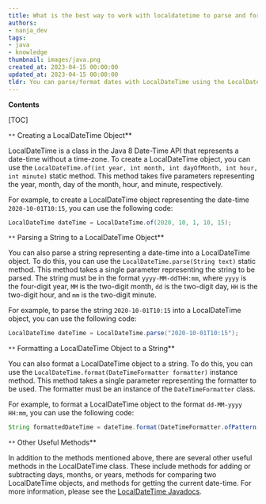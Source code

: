 ```yaml
---
title: What is the best way to work with localdatetime to parse and format dates in Java 8?
authors:
- nanja_dev
tags:
- java
- knowledge
thumbnail: images/java.png
created_at: 2023-04-15 00:00:00
updated_at: 2023-04-15 00:00:00
tldr: You can parse/format dates with LocalDateTime using the LocalDateTime.parse() and LocalDateTime.format() methods.
---
```


**Contents**

[TOC]

`**` Creating a LocalDateTime Object**

LocalDateTime is a class in the Java 8 Date-Time API that represents a date-time without a time-zone. To create a LocalDateTime object, you can use the `LocalDateTime.of(int year, int month, int dayOfMonth, int hour, int minute)` static method. This method takes five parameters representing the year, month, day of the month, hour, and minute, respectively. 

For example, to create a LocalDateTime object representing the date-time `2020-10-01T10:15`, you can use the following code:

```java
LocalDateTime dateTime = LocalDateTime.of(2020, 10, 1, 10, 15);
```

`**` Parsing a String to a LocalDateTime Object**

You can also parse a string representing a date-time into a LocalDateTime object. To do this, you can use the `LocalDateTime.parse(String text)` static method. This method takes a single parameter representing the string to be parsed. The string must be in the format `yyyy-MM-ddTHH:mm`, where `yyyy` is the four-digit year, `MM` is the two-digit month, `dd` is the two-digit day, `HH` is the two-digit hour, and `mm` is the two-digit minute. 

For example, to parse the string `2020-10-01T10:15` into a LocalDateTime object, you can use the following code:

```java
LocalDateTime dateTime = LocalDateTime.parse("2020-10-01T10:15");
```

`**` Formatting a LocalDateTime Object to a String**

You can also format a LocalDateTime object to a string. To do this, you can use the `LocalDateTime.format(DateTimeFormatter formatter)` instance method. This method takes a single parameter representing the formatter to be used. The formatter must be an instance of the `DateTimeFormatter` class. 

For example, to format a LocalDateTime object to the format `dd-MM-yyyy HH:mm`, you can use the following code:

```java
String formattedDateTime = dateTime.format(DateTimeFormatter.ofPattern("dd-MM-yyyy HH:mm"));
```

`**` Other Useful Methods**

In addition to the methods mentioned above, there are several other useful methods in the LocalDateTime class. These include methods for adding or subtracting days, months, or years, methods for comparing two LocalDateTime objects, and methods for getting the current date-time. For more information, please see the [LocalDateTime Javadocs](https://docs.oracle.com/javase/8/docs/api/java/time/LocalDateTime.html).
